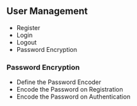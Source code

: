 ## User Management
 + Register
 + Login
 + Logout
 + Password Encryption
### Password Encryption
 + Define the Password Encoder
 + Encode the Password on Registration
 + Encode the Password on Authentication
